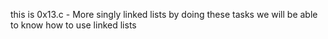 this is 0x13.c - More singly linked lists
by doing these tasks we will be able to know how to use linked lists
